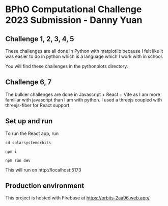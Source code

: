 # BPhO Computational Challenge 2023 Submission - Danny Yuan

## Challenge 1, 2, 3, 4, 5

These challenges are all done in Python with matplotlib because I felt like it was easier to do in python which is a language which I work with in school.

You will find these challenges in the pythonplots directory.

## Challenge 6, 7

The bulkier challenges are done in Javascript + React + Vite as I am more familiar with javascript than I am with python. I used a threejs coupled with threejs-fiber for React support.

## Set up and run
To run the React app, run

`cd solarsystemorbits`

`npm i`

`npm run dev`

This will run on http://localhost:5173

## Production environment

This project is hosted with Firebase at https://orbits-2aa96.web.app/
